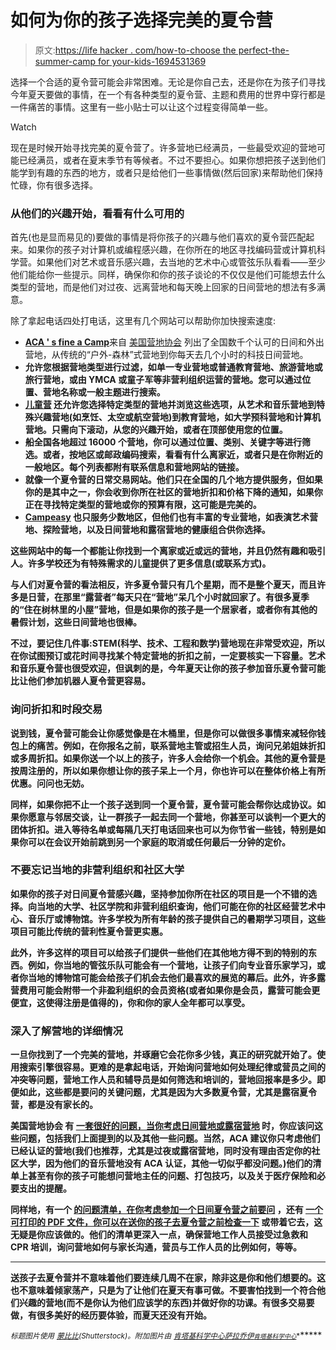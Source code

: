 # 如何为你的孩子选择完美的夏令营

> 原文:[https://life hacker . com/how-to-choose the perfect-the-summer-camp for your-kids-1694531369](https://lifehacker.com/how-to-choose-the-perfect-summer-camp-for-your-kids-1694531369)

选择一个合适的夏令营可能会非常困难。无论是你自己去，还是你在为孩子们寻找今年夏天要做的事情，在一个有各种类型的夏令营、主题和费用的世界中穿行都是一件痛苦的事情。这里有一些小贴士可以让这个过程变得简单一些。

Watch

现在是时候开始寻找完美的夏令营了。许多营地已经满员，一些最受欢迎的营地可能已经满员，或者在夏末季节有等候者。不过不要担心。如果你想把孩子送到他们能学到有趣的东西的地方，或者只是给他们一些事情做(然后回家)来帮助他们保持忙碌，你有很多选择。

### 从他们的兴趣开始，看看有什么可用的

首先(也是显而易见的)要做的事情是将你孩子的兴趣与他们喜欢的夏令营匹配起来。如果你的孩子对计算机或编程感兴趣，在你所在的地区寻找编码营或计算机科学营。如果他们对艺术或音乐感兴趣，去当地的艺术中心或管弦乐队看看——至少他们能给你一些提示。同样，确保你和你的孩子谈论的不仅仅是他们可能想去什么类型的营地，而是他们对过夜、远离营地和每天晚上回家的日间营地的想法有多满意。

除了拿起电话四处打电话，这里有几个网站可以帮助你加快搜索速度:

*   [**ACA ' s fine a Camp**](http://find.acacamps.org/)来自 [美国营地协会](http://www.acacamps.org/) 列出了全国数千个认可的日间和外出营地，从传统的“户外-森林”式营地到你每天去几个小时的科技日间营地。
*   [](http://www.summercamps.com/)**允许您根据营地类型进行过滤，如单一专业营地或普通教育营地、旅游营地或旅行营地，或由 YMCA 或童子军等非营利组织运营的营地。您可以通过位置、营地名称或一般主题进行搜索。**
*   **[**儿童营**](http://www.kidscamps.com/) 还允许您选择特定类型的营地并浏览这些选项，从艺术和音乐营地到特殊兴趣营地(如烹饪、太空或航空营地)到教育营地，如大学预科营地和计算机营地。只需向下滚动，从您的兴趣开始，或者在顶部使用您的位置。**
*   **[](http://camps.com/)**船全国各地超过 16000 个营地，你可以通过位置、类别、关键字等进行筛选。或者，按地区或邮政编码搜索，看看有什么离家近，或者只是在你附近的一般地区。每个列表都附有联系信息和营地网站的链接。****
*   ****[](http://www.certifikid.com/)**就像一个夏令营的日常交易网站。他们只在全国的几个地方提供服务，但如果你的是其中之一，你会收到你所在社区的营地折扣和价格下降的通知，如果你正在寻找特定类型的营地或你的预算有限，这可能是完美的。******
*   ******[**Campeasy**](https://www.campeasy.com/) 也只服务少数地区，但他们也有丰富的专业营地，如表演艺术营地、探险营地，以及日间营地和露宿营地的健康组合供你选择。******

****这些网站中的每一个都能让你找到一个离家或近或远的营地，并且仍然有趣和吸引人。许多学校还为有特殊需求的儿童提供了更多信息(或联系方式)。****

****与人们对夏令营的看法相反，许多夏令营只有几个星期，而不是整个夏天，而且许多是日营，在那里“露营者”每天只在“营地”呆几个小时就回家了。有很多夏季的“住在树林里的小屋”营地，但是如果你的孩子是一个居家者，或者你有其他的暑假计划，这些日间营地也很棒。****

****不过，要记住几件事:STEM(科学、技术、工程和数学)营地现在非常受欢迎，所以在你试图预订或花时间寻找某个特定营地的折扣之前，一定要核实一下容量。艺术和音乐夏令营也很受欢迎，但讽刺的是，今年夏天让你的孩子参加音乐夏令营可能比让他们参加机器人夏令营更容易。****

### ****询问折扣和时段交易****

****说到钱，夏令营可能会让你感觉像是在木桶里，但是你可以做很多事情来减轻你钱包上的痛苦。例如，在你报名之前，联系营地主管或招生人员，询问兄弟姐妹折扣或多周折扣。如果你送一个以上的孩子，许多人会给你一个机会。其他的夏令营是按周注册的，所以如果你想让你的孩子呆上一个月，你也许可以在整体价格上有所优惠。问问也无妨。****

****同样，如果你把不止一个孩子送到同一个夏令营，夏令营可能会帮你达成协议。如果你愿意与邻居交谈，让一群孩子一起去同一个营地，你甚至可以谈判一个更大的团体折扣。进入等待名单或每隔几天打电话回来也可以为你节省一些钱，特别是如果你可以在会议开始前跳到另一个家庭的取消或任何最后一分钟的定价。****

### ****不要忘记当地的非营利组织和社区大学****

****如果你的孩子对日间夏令营感兴趣，坚持参加你所在社区的项目是一个不错的选择。向当地的大学、社区学院和非营利组织查询，他们可能在你的社区经营艺术中心、音乐厅或博物馆。许多学校为所有年龄的孩子提供自己的暑期学习项目，这些项目可能比传统的营利性夏令营更实惠。****

****此外，许多这样的项目可以给孩子们提供一些他们在其他地方得不到的特别的东西。例如，你当地的管弦乐队可能会有一个营地，让孩子们向专业音乐家学习，或者你当地的博物馆可能会给孩子们机会去他们最喜欢的展览的幕后。此外，许多露营费用可能会附带一个非盈利组织的会员资格(或者如果你是会员，露营可能会更便宜，这使得注册是值得的)，你和你的家人全年都可以享受。****

### ****深入了解营地的详细情况****

****一旦你找到了一个完美的营地，并琢磨它会花你多少钱，真正的研究就开始了。使用搜索引擎很容易。更难的是拿起电话，开始询问营地如何处理纪律或营员之间的冲突等问题，营地工作人员和辅导员是如何筛选和培训的，营地回报率是多少。即便如此，这些都是要问的关键问题，尤其是因为大多数夏令营，尤其是露宿夏令营，都是没有家长的。****

****美国营地协会 有 [一套很好的问题，当你考虑日间营地或露宿营地](http://www.acacamps.org/media-center/how-to-choose/preparing) 时，你应该问这些问题，包括我们上面提到的以及其他一些问题。当然，ACA 建议你只考虑他们已经认证的营地(我们也推荐，尤其是过夜或露宿营地，同时没有理由否定你的社区大学，因为他们的音乐营地没有 ACA 认证，其他一切似乎都没问题。)他们的清单上甚至有你的孩子可能想问营地主任的问题、打包技巧，以及关于医疗保险和必要支出的提醒。****

****同样地，有一个 [的问题清单，在你考虑参加一个日间夏令营之前要问](https://www.brighthorizons.com/family-resources/e-family-news/2013-tips-for-choosing-a-summer-day-camp) ，还有 [一个可打印的 PDF 文件，你可以在送你的孩子去夏令营之前检查一下](https://www.brighthorizons.com/resources/pdf/Summer-Camp_Checklist.pdf) 或带着它去，这无疑是你应该做的。他们的清单更深入一点，确保营地工作人员接受过急救和 CPR 培训，询问营地如何与家长沟通，营员与工作人员的比例如何，等等。****

* * *

****送孩子去夏令营并不意味着他们要连续几周不在家，除非这是你和他们想要的。这也不意味着倾家荡产，只是为了让他们在夏天有事可做。不要害怕找到一个符合他们兴趣的营地(而不是你认为他们应该学的东西)并做好你的功课。有很多交易要做，有很多美好的经历要体验，而夏天还没有开始。****

****<small>*标题图片使用*</small> [<small>*蒙比比*</small>](http://www.shutterstock.com/pic-199790444/stock-vector-summer-camp-card-design-vector-illustration.html?src=pp-same_artist-199790432-_CbYstc-NmHUq74bax5n_Q-1)<small>*(Shutterstock)。附加图片由*</small> [<small>*肯塔基科学中心*</small>](https://www.flickr.com/photos/kyscience/9394456774/in/photostream/)<small></small>*[<small>*萨拉乔伊*</small>](https://www.flickr.com/photos/joybot/9015037562)<small>*[<small>*肯塔基科学中心*</small>](https://www.flickr.com/photos/kyscience/9391685349)<small></small>*</small>*****